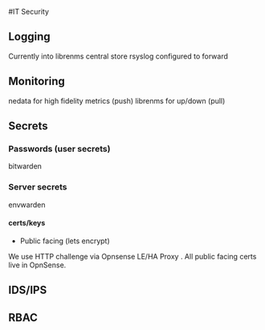 #IT Security

## Logging
Currently into librenms central store
rsyslog configured to forward

## Monitoring 
nedata for high fidelity metrics (push)
librenms for up/down (pull)

## Secrets

### Passwords (user secrets)
bitwarden

### Server secrets
envwarden

#### certs/keys

* Public facing (lets encrypt)

We use HTTP challenge via Opnsense LE/HA Proxy . All public facing certs live in OpnSense.


## IDS/IPS

## RBAC
